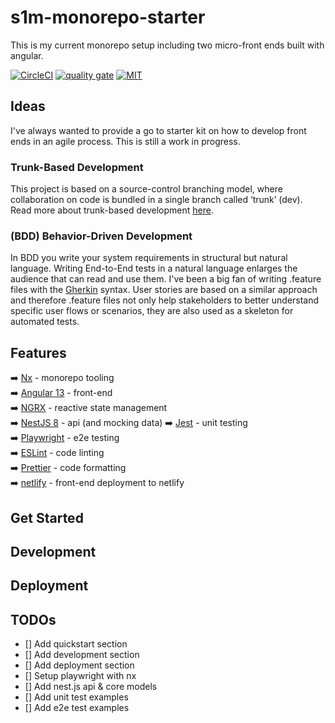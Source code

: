 # s1m-monorepo-starter

This is my current monorepo setup including two micro-front ends built with angular.

[![CircleCI](https://circleci.com/gh/nrwl/nx.svg?style=svg)](https://app.circleci.com/pipelines/github/SimonPhumin/s1m-monorepo-starter)
[![quality gate](https://sonarcloud.io/api/project_badges/measure?project=SimonPhumin_s1m-monorepo-starter&metric=alert_status)](https://sonarcloud.io/project/overview?id=SimonPhumin_s1m-monorepo-starter)
[![MIT](https://img.shields.io/packagist/l/doctrine/orm.svg)](https://github.com/simonphumin/s1m-monorepo-starter/blob/main/LICENSE)

## Ideas

I've always wanted to provide a go to starter kit on how to develop front ends in an agile process. This is still a work in progress.

### Trunk-Based Development

This project is based on a source-control branching model, where collaboration on code is bundled in a single branch called ‘trunk’ (dev).
Read more about trunk-based development [here](https://trunkbaseddevelopment.com/).

### (BDD) Behavior-Driven Development

In BDD you write your system requirements in structural but natural language. Writing End-to-End tests in a natural language enlarges the audience that can read and use them.
I've been a big fan of writing .feature files with the [Gherkin](https://cucumber.io/docs/gherkin/) syntax. User stories are based on a similar approach and therefore .feature files not only help stakeholders to better understand specific user flows or scenarios, they are also used as a skeleton for automated tests.

## Features

➡️ [Nx](https://nx.dev/) - monorepo tooling  
➡️ [Angular 13](https://angular.io/) - front-end  
➡️ [NGRX](https://ngrx.io/) - reactive state management  
➡️ [NestJS 8](https://nestjs.com/) - api (and mocking data)
➡️ [Jest](https://jestjs.io/) - unit testing  
➡️ [Playwright](https://playwright.dev/) - e2e testing  
➡️ [ESLint](https://eslint.org/) - code linting  
➡️ [Prettier](https://prettier.io/) - code formatting  
➡️ [netlify](https://www.netlify.com/) - front-end deployment to netlify

## Get Started

## Development

## Deployment

## TODOs

-   [] Add quickstart section
-   [] Add development section
-   [] Add deployment section
-   [] Setup playwright with nx
-   [] Add nest.js api & core models
-   [] Add unit test examples
-   [] Add e2e test examples
